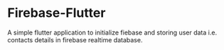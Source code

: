 # Firebase-Flutter

A simple flutter application to initialize fiebase and storing user data i.e. contacts details in firebase realtime database.

